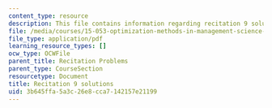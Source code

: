 ```yaml
---
content_type: resource
description: This file contains information regarding recitation 9 solutions.
file: /media/courses/15-053-optimization-methods-in-management-science-spring-2013/3b645ffa5a3c26e8cca7142157e21199_MIT15_053S13_rec09sol.pdf
file_type: application/pdf
learning_resource_types: []
ocw_type: OCWFile
parent_title: Recitation Problems
parent_type: CourseSection
resourcetype: Document
title: Recitation 9 solutions
uid: 3b645ffa-5a3c-26e8-cca7-142157e21199
---
```

